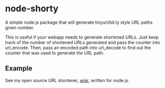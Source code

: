 # node-shorty

A simple node.js package that will generate tinyurl/bit.ly style URL paths given number.

This is useful if your webapp needs to generate shortened URLs. Just keep track of the number of shortened URLs generated and pass the counter into url\_encode. Then, pass an encoded path into url\_decode to find out the counter that was used to generate the URL path.

## Example

See my open source URL shortener, [wiqr](http://github.com/JonAbrams/wiqr), written for node.js.
